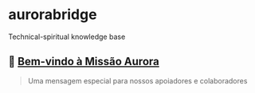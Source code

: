 # aurorabridge
Technical-spiritual knowledge base

## 🌟 [Bem-vindo à Missão Aurora](./WELCOME.md)
> Uma mensagem especial para nossos apoiadores e colaboradores
